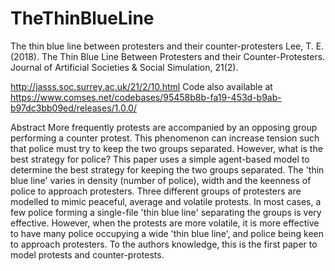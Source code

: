 # TheThinBlueLine
The thin blue line between protesters and their counter-protesters
Lee, T. E. (2018). The Thin Blue Line Between Protesters and their Counter-Protesters. Journal of Artificial Societies & Social Simulation, 21(2).

http://jasss.soc.surrey.ac.uk/21/2/10.html
Code also available at https://www.comses.net/codebases/95458b8b-fa19-453d-b9ab-b97dc3bb09ed/releases/1.0.0/

Abstract
More frequently protests are accompanied by an opposing group performing a counter protest. This phenomenon can increase tension such that police must try to keep the two groups separated. However, what is the best strategy for police? This paper uses a simple agent-based model to determine the best strategy for keeping the two groups separated. The 'thin blue line' varies in density (number of police), width and the keenness of police to approach protesters. Three different groups of protesters are modelled to mimic peaceful, average and volatile protests. In most cases, a few police forming a single-file 'thin blue line' separating the groups is very effective. However, when the protests are more volatile, it is more effective to have many police occupying a wide 'thin blue line', and police being keen to approach protesters. To the authors knowledge, this is the first paper to model protests and counter-protests. 
